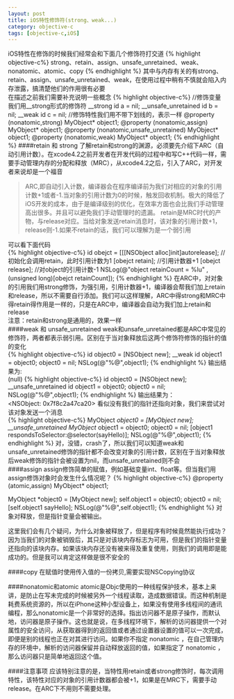 ```yaml
---
layout: post
title: iOS特性修饰符(strong、weak...)
category: objective-c
tags: [objective-c,iOS]
---
```



iOS特性在修饰的时候我们经常会和下面几个修饰符打交道
{% highlight objective-c%}
strong、retain、assign、unsafe_unretained、weak、nonatomic、atomic、copy
{% endhighlight %} 
其中与内存有关的有strong、retain、assign、unsafe_unretained、weak，在使用过程中稍有不慎就会陷入内存泄露，搞清楚他们的作用很有必要  
在描述之前我们需要补充说明一些概念
{% highlight objective-c%}
//修饰变量我们用__strong形式的修饰符
__strong id a = nil;
__unsafe_unretained id b = nil;
__weak              id c = nil;
//修饰特性我们用不带下划线的，表示一样
@property (nonatomic,strong) MyObject* object1;
@property (nonatomic,assign) MyObject* object1;
@property (nonatomic,unsafe_unretained) MyObject* object1;
@property (nonatomic,weak) MyObject* object1;
{% endhighlight %} 
####retain 和 strong
了解retain和strong的渊源，必须要先介绍下ARC（自动引用计数）。在xcode4.2之前开发者在开发代码的过程中和写C++代码一样，需要手动管理内存的分配和释放（MRC），从xcode4.2之后，引入了ARC，对开发者来说却是一个福音
>ARC,即自动引入计数，编译器会在程序编译前为我们对相应的对象的引用计数+1或者-1.当对象的引用计数为0的时候，触发回收机制。极大的降低了iOS开发的成本，由于是编译级别的优化，在效率方面也会比我们手动管理高出很多。并且可以避免我们手动管理时的遗漏。
retain是MRC时代的产物，与release对应。当给对象发送retain消息时，该对象的引用计数+1，release则-1.如果不retain的话，我们可以理解为是一个弱引用  


可以看下面代码  
{% highlight objective-c%}
id obejct = [[[NSObject alloc]init]autorelease]; //初始化会调用retain，此时引用计数为1
[obejct retain];                                 //引用计数器+1
[obejct release];                                //对object的引用计数-1
NSLog(@"object retainCount = %lu" , (unsigned long)[obejct retainCount]);
{% endhighlight %} 
在ARC中，对对象的引用我们用strong修饰，为强引用，引用计数器+1，编译器会帮我们加上retain和release，所以不需要自行添加。我们可以这样理解，ARC中得strong和MRC中得retain得作用是一样的，只是在ARC中，编译器会自动为我们加上retain和release  
<kp>注意：retain和strong是通用的，效果一样</kp>  
####weak 和 unsafe_unretained
weak和unsafe_unretained都是ARC中常见的修饰符，两者都表示弱引用。区别在于当对象释放后这两个修饰符修饰的指针的值的变化  
{% highlight objective-c%}
id object0 = [NSObject new];
__weak id object1 = object0;
object0 = nil;
NSLog(@"%@",object1);
{% endhighlight %} 
输出结果为:  
<kp>(null)</kp>
{% highlight objective-c%}
id object0 = [NSObject new];
__unsafe_unretained id object1 = object0;
object0 = nil;
NSLog(@"%@",object1);
{% endhighlight %} 
输出结果为：  
<kp><NSObject: 0x7f8c2a47ca20></kp>
看似没有我们的指针还指向对象，我们来尝试对该对象发送一个消息  
{% highlight objective-c%}
MyObject *object0 = [MyObject new];
__unsafe_unretained MyObject* object1 = object0;
object0 = nil;
[object1 respondsToSelector:@selector(sayHello)];
NSLog(@"%@",object1);
{% endhighlight %} 
对，没错，crash了，所以我们可以知道weak和unsafe_unretained修饰的指针都不会改变对象的引用计数，区别在于当对象释放后weak修饰的指针会被设置为nil，而unsafe_unretained则不会  
####assign
assign修饰简单的赋值，例如基础变量int、float等。但当我们用assign修饰对象时会发生什么情况呢？
{% highlight objective-c%}
@property (atomic,assign) MyObject* object1;

MyObject *object0 = [MyObject new];
self.object1 = object0;
object0 = nil;
[self.object1 sayHello];
NSLog(@"%@",self.object1);
{% endhighlight %} 
对象对释放，但是指针变量会被输出。

这里我们会有几个疑问，为什么对象被释放了，但是程序有时候竟然能执行成功？  
因为当我们的对象被销毁后，其只是对该块内存标志为可用，但是我们的指针变量还指向的该块内存。如果该块内存还没有被来得及重复使用，则我们的调用即是能成功的。但是我可以肯定这样做是很不安全的  

####copy
在赋值时使用传入值的一份拷贝,需要实现NSCopying协议

####nonatomic和atomic
atomic是Objc使用的一种线程保护技术，基本上来讲，是防止在写未完成的时候被另外一个线程读取，造成数据错误。而这种机制是耗费系统资源的，所以在iPhone这种小型设备上，如果没有使用多线程间的通讯编程，那么nonatomic是一个非常好的选择。指出访问器不是原子操作，而默认地，访问器是原子操作。这也就是说，在多线程环境下，解析的访问器提供一个对属性的安全访问，从获取器得到的返回值或者通过设置器设置的值可以一次完成，即便是别的线程也正在对其进行访问。如果你不指定 nonatomic ，在自己管理内存的环境中，解析的访问器保留并自动释放返回的值，如果指定了 nonatomic ，那么访问器只是简单地返回这个值。

####注意事项
应该特别注意的是，当特性用retain或者strong修饰时，每次调用特性，该特性对应的对象的引用计数器都会被+1，如果是在MRC下，需要手动release。在ARC下不用则不需要处理。


